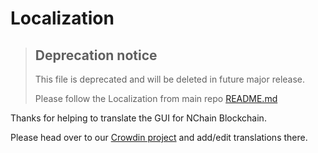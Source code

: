 # Localization

> ## Deprecation notice
>
> This file is deprecated and will be deleted in future major release.
>
> Please follow the Localization from main repo [README.md](https://github.com/blockchiansea/nchain-blockchain-gui)

Thanks for helping to translate the GUI for NChain Blockchain.

Please head over to our [Crowdin project](https://crowdin.com/project/nchain-blockchain/) and add/edit translations there.
